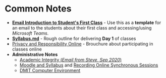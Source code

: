 # Common Notes

- [**Email Introduction to Student's First Class**](./FirstClass.md) - Use this as a **template** for an email to the students about their first class and accessing/using *Microsoft Teams*.
- [**Syllabus.md**](./Syllabus.md) - Rough outline for delivering **Day 1** of classes
- [Privacy and Responsibility Online](./Privacy%20and%20Responsibility%20Online.pdf) - Brouchure about participating in classes online
- **Administrative Notes**
  - [Academic Integrity (*Email from Steve, Sep 2020*)](./Administrative/AcademicIntegrity.md)
  - [Moodle and Syllabus](./Administrative/MoodleAndSyllabus.md) and [Recording Online Synchronous Sessions](./Administrative/RecordingOnlineSynchronousSessions.md)
  - [DMIT Computer Environment](./Administrative/DMIT_ComputerEnvironment_OnlineClasses.md)
